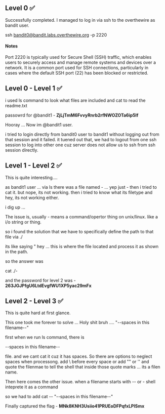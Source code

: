 ## Level 0 ✅ 

Successfully completed. I managed to log in via ssh to the overthewire as bandit user.

ssh bandit0@bandit.labs.overthewire.org -p 2220

#### Notes 
Port 2220 is typically used for Secure Shell (SSH) traffic, which enables users to securely access and manage remote systems and devices over a network. It is a common port used for SSH connections, particularly in cases where the default SSH port (22) has been blocked or restricted.

## Level 0 - Level 1 ✅ 

i used ls command to look what files are included and cat to read the readme.txt

passowrd for @bandit1 - **ZjLjTmM6FvvyRnrb2rfNWOZOTa6ip5If**

Hooray ... Now im @bandit1 user.

i tried to login directly from bandit0 user to bandit1 without logging out from that session and it failed. it tuened out that, we had to logout from one ssh session to log into other one cuz server does not allow us to ssh from ssh session directly. 

## Level 1 - Level 2 ✅ 

This is quite interesting.... 

as bandit1 user ... via ls there was a file named - ... yep just -
then i tried to cat it. but nope, its not working.
then i tried to know what its filetype and hey, its not working either.

i dig up ... 

The issue is, usually - means a command/opertor thing on unix/linux. like a i/o string or thing. 

so i found the solution that we have to specifically define the path to that file via ./ 

its like saying " hey ... this is where the file located and process it as shown in the path.

so the answer was

cat ./- 

and the password for level 2 was - **263JGJPfgU6LtdEvgfWU1XP5yac29mFx**

## Level 2 - Level 3 ✅ 

This is quite hard at first glance. 

This one took me forever to solve ... Holy shit bruh .... "--spaces in this filename--"


first when we run ls command, there is 

--spaces in this filename--

file. and we cant cat it cuz it has spaces.
So there are options to neglect spaces when processong. add \ before every space or add "" or '' and quote the filenmae to tell the shell that inside those quote marks ... its a filen name.

Then here comes the other issue.
when a filename starts with -- or -
shell inteprete it as a command

so we had to add 
cat -- "--spaces in this filename--"

Finally captured the flag - **MNk8KNH3Usiio41PRUEoDFPqfxLPlSmx**



